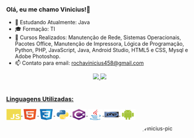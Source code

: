 ### Olá, eu me chamo Vinicius!👋


- 💬 Estudando Atualmente: Java
- 🎓 Formação: TI
- 📔 Cursos Realizados: Manutenção de Rede, Sistemas Operacionais, Pacotes Office, Manutenção de Impressora, Lógica de Programação, Python, PHP, JavaScript, Java, Android Studio, HTML5 e CSS, Mysql e Adobe Photoshop. 
- 📫 Contato para email: rochavinicius458@gmail.com

<div align="center">
  <a href="https://github.com/1234Vinicius">
  <img height="180em" src="https://github-readme-stats.vercel.app/api?username=1234Vinicius&show_icons=true&theme=dark&include_all_commits=false&count_private=true"/>
  <img height="180em" src="https://github-readme-stats.vercel.app/api/top-langs/?username=1234Vinicius&layout=compact&langs_count=7&theme=dark"/>
</div>
  



 <div style="display: inline_block"><br>
  
   ### Linguagens Utilizadas:
  <img align="center" alt="Vinicius-Js" height="30" width="40" src="https://raw.githubusercontent.com/devicons/devicon/master/icons/javascript/javascript-plain.svg">
  
  <img align="center" alt="Vinicius-HTML" height="30" width="40" src="https://raw.githubusercontent.com/devicons/devicon/master/icons/html5/html5-original.svg">
  <img align="center" alt="Vinicius-CSS" height="30" width="40" src="https://raw.githubusercontent.com/devicons/devicon/master/icons/css3/css3-original.svg">
  <img align="center" alt="Vinicius-Python" height="30" width="40" src="https://raw.githubusercontent.com/devicons/devicon/master/icons/python/python-original.svg">
  <img align="center" alt="Vinicius-Csharp" height="30" width="40" src="https://raw.githubusercontent.com/devicons/devicon/master/icons/csharp/csharp-original.svg">
    <img align="center" alt="Vinicius-Java" height="30" width="40" src="https://raw.githubusercontent.com/devicons/devicon/master/icons/java/java-original.svg">
    <img align="center" alt="Vinicius-Php" height="30" width="40" src="https://raw.githubusercontent.com/devicons/devicon/master/icons/php/php-original.svg">
    <img align="center" alt="Vinicius-Android-Studio" height="30" width="40" src="https://raw.githubusercontent.com/devicons/devicon/master/icons/android/android-original.svg">
   
  <img align="right" alt="Vinicius-pic" height="150" style="border-radius:50px;" 
      src="https://i.picasion.com/pic91/74bd4d53d9b1c5e51638b6c11af3043e.gif" width="150" height="50" border="0" alt="https://picasion.com/" /></a><br /><a href="https://picasion.com/"></a>

  </div>
  

  
  
  ##
 
<div> 
  
 
    
 
  
  
   
 
   
</div>





